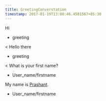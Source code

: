```yaml
---
title: GreetingConverstation
timestamp: 2017-01-19T13:00:46.4581567+05:30
---
```


Hi
* greeting

< Hello there
* greeting

< What is your first name?
* User_name/firstname

My name is [Prashant](name#user).
* User_name/firstname
